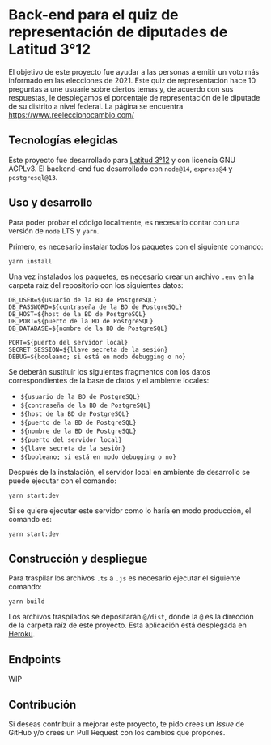 # Back-end para el quiz de representación de diputades de Latitud 3°12
El objetivo de este proyecto fue ayudar a las personas a emitir un voto más informado en las elecciones de 2021. Este quiz de representación hace 10 preguntas a une usuarie sobre ciertos temas y, de acuerdo con sus respuestas, le desplegamos el porcentaje de representación de le diputade de su distrito a nivel federal. La página se encuentra https://www.reeleccionocambio.com/

## Tecnologías elegidas
Este proyecto fue desarrollado para [Latitud 3°12](https://www.latitud312.com/) y con licencia GNU AGPLv3. El backend-end fue desarrollado con `node@14`, `express@4` y `postgresql@13`.

## Uso y desarrollo
Para poder probar el código localmente, es necesario contar con una versión de `node` LTS y `yarn`.

Primero, es necesario instalar todos los paquetes con el siguiente comando:
```
yarn install
```
Una vez instalados los paquetes, es necesario crear un archivo `.env` en la carpeta raíz del repositorio con los siguientes datos:
```
DB_USER=${usuario de la BD de PostgreSQL}
DB_PASSWORD=${contraseña de la BD de PostgreSQL}
DB_HOST=${host de la BD de PostgreSQL}
DB_PORT=${puerto de la BD de PostgreSQL}
DB_DATABASE=${nombre de la BD de PostgreSQL}

PORT=${puerto del servidor local}
SECRET_SESSION=${llave secreta de la sesión}
DEBUG=${booleano; si está en modo debugging o no}
```
Se deberán sustituir los siguientes fragmentos con los datos correspondientes de la base de datos y el ambiente locales:
- `${usuario de la BD de PostgreSQL}`
- `${contraseña de la BD de PostgreSQL}`
- `${host de la BD de PostgreSQL}`
- `${puerto de la BD de PostgreSQL}`
- `${nombre de la BD de PostgreSQL}`
- `${puerto del servidor local}`
- `${llave secreta de la sesión}`
- `${booleano; si está en modo debugging o no}`

Después de la instalación, el servidor local en ambiente de desarrollo se puede ejecutar con el comando:
```
yarn start:dev
```
Si se quiere ejecutar este servidor como lo haría en modo producción, el comando es:
```
yarn start:dev
```

## Construcción y despliegue
Para traspilar los archivos `.ts` a `.js` es necesario ejecutar el siguiente comando:
```
yarn build
```
Los archivos traspilados se depositarán `@/dist`, donde la `@` es la dirección de la carpeta raíz de este proyecto. Esta aplicación está desplegada en [Heroku](https://heroku.com).

## Endpoints
WIP

## Contribución
Si deseas contribuir a mejorar este proyecto, te pido crees un *Issue* de GitHub y/o crees un Pull Request con los cambios que propones.

